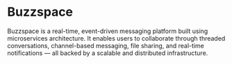 # Buzzspace
Buzzspace is a real-time, event-driven messaging platform built using microservices architecture. It enables users to collaborate through threaded conversations, channel-based messaging, file sharing, and real-time notifications — all backed by a scalable and distributed infrastructure.
